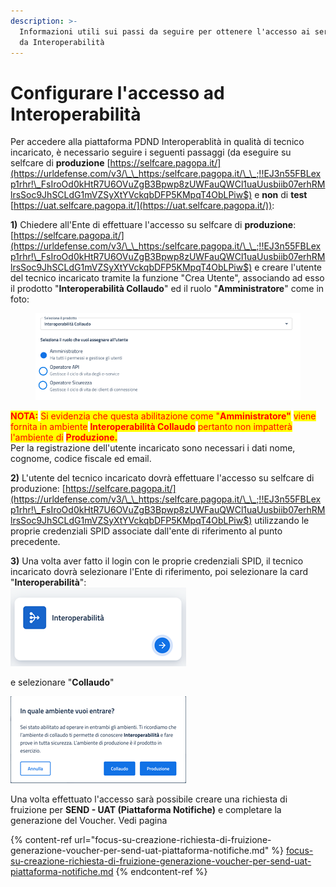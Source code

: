 ```yaml
---
description: >-
  Informazioni utili sui passi da seguire per ottenere l'accesso ai servizi PND
  da Interoperabilità
---
```


# Configurare l'accesso ad Interoperabilità

Per accedere alla piattaforma PDND Interoperablità in qualità di tecnico incaricato, è necessario seguire i seguenti passaggi (da eseguire su selfcare di **produzione** [https://selfcare.pagopa.it/](https://urldefense.com/v3/\_\_https:/selfcare.pagopa.it/\_\_;!!EJ3n55FBLexp1rhr!\_FsIroOd0kHtR7U6OVuZgB3Bpwp8zUWFauQWCl1uaUusbiib07erhRMlrsSoc9JhSCLdG1mVZSyXtYVckqbDFP5KMpqT4ObLPiw$) e **non** di **test** [https://uat.selfcare.pagopa.it/](https://uat.selfcare.pagopa.it/)):

**1)** Chiedere all'Ente di effettuare l'accesso su selfcare di **produzione**:  [https://selfcare.pagopa.it/](https://urldefense.com/v3/\_\_https:/selfcare.pagopa.it/\_\_;!!EJ3n55FBLexp1rhr!\_FsIroOd0kHtR7U6OVuZgB3Bpwp8zUWFauQWCl1uaUusbiib07erhRMlrsSoc9JhSCLdG1mVZSyXtYVckqbDFP5KMpqT4ObLPiw$) e creare l'utente del tecnico incaricato tramite la funzione "Crea Utente", associando ad esso il prodotto "**Interoperabilità Collaudo**" ed il ruolo "**Amministratore**" come in foto:

<figure><img src="../../.gitbook/assets/image.png" alt=""><figcaption></figcaption></figure>

<mark style="color:red;">**NOTA:**</mark> <mark style="color:red;"></mark><mark style="color:red;">Si evidenzia che questa abilitazione come "</mark><mark style="color:red;">**Amministratore"**</mark> <mark style="color:red;"></mark><mark style="color:red;">viene fornita in ambiente</mark> <mark style="color:red;"></mark><mark style="color:red;">**Interoperabilità Collaudo**</mark> <mark style="color:red;"></mark><mark style="color:red;">pertanto non impatterà l'ambiente di</mark> <mark style="color:red;"></mark><mark style="color:red;">**Produzione.**</mark>\
Per la registrazione dell'utente incaricato sono necessari i dati nome, cognome, codice fiscale ed email.

**2)** L'utente del tecnico incaricato dovrà effettuare l'accesso su selfcare di produzione: [https://selfcare.pagopa.it/](https://urldefense.com/v3/\_\_https:/selfcare.pagopa.it/\_\_;!!EJ3n55FBLexp1rhr!\_FsIroOd0kHtR7U6OVuZgB3Bpwp8zUWFauQWCl1uaUusbiib07erhRMlrsSoc9JhSCLdG1mVZSyXtYVckqbDFP5KMpqT4ObLPiw$) utilizzando le proprie credenziali SPID associate dall'ente di riferimento al punto precedente.&#x20;

**3)** Una volta aver fatto il login con le proprie credenziali SPID, il tecnico incaricato dovrà selezionare l'Ente di riferimento, poi selezionare la card "**Interoperabilità**":\
![](<../../.gitbook/assets/image (6).png>)

e selezionare "**Collaudo**"

![](<../../.gitbook/assets/image (29).png>)

Una volta effettuato l'accesso sarà possibile creare una richiesta di fruizione per **SEND - UAT (Piattaforma Notifiche)** e completare la generazione del Voucher. Vedi pagina

{% content-ref url="focus-su-creazione-richiesta-di-fruizione-generazione-voucher-per-send-uat-piattaforma-notifiche.md" %}
[focus-su-creazione-richiesta-di-fruizione-generazione-voucher-per-send-uat-piattaforma-notifiche.md](focus-su-creazione-richiesta-di-fruizione-generazione-voucher-per-send-uat-piattaforma-notifiche.md)
{% endcontent-ref %}
